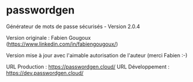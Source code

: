 # passwordgen
Générateur de mots de passe sécurisés - Version 2.0.4

Version originale : Fabien Gougoux (https://www.linkedin.com/in/fabiengougoux/)

Version mise à jour avec l'aimable autorisation de l'auteur (merci Fabien :-)

URL Production : https://passwordgen.cloud/
URL Développement : https://dev.passwordgen.cloud/
